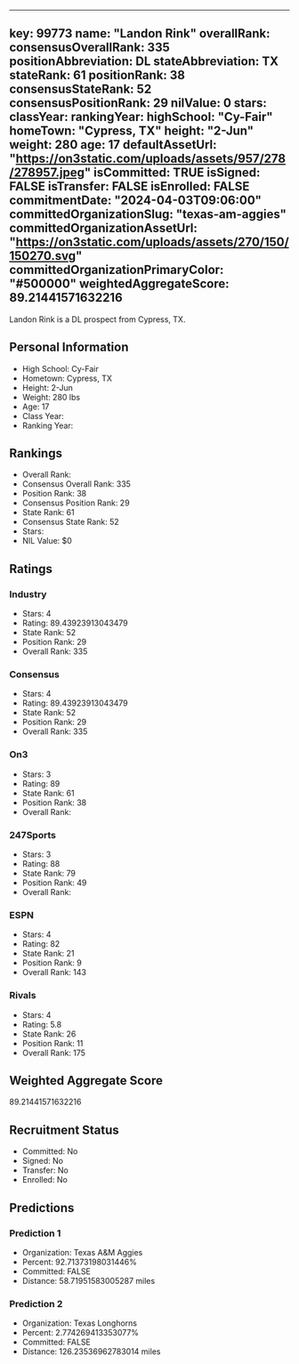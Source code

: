 ---
  key: 99773
  name: "Landon Rink"
  overallRank: 
  consensusOverallRank: 335
  positionAbbreviation: DL
  stateAbbreviation: TX
  stateRank: 61
  positionRank: 38
  consensusStateRank: 52
  consensusPositionRank: 29
  nilValue: 0
  stars: 
  classYear: 
  rankingYear: 
  highSchool: "Cy-Fair"
  homeTown: "Cypress, TX"
  height: "2-Jun"
  weight: 280
  age: 17
  defaultAssetUrl: "https://on3static.com/uploads/assets/957/278/278957.jpeg"
  isCommitted: TRUE
  isSigned: FALSE
  isTransfer: FALSE
  isEnrolled: FALSE
  commitmentDate: "2024-04-03T09:06:00"
  committedOrganizationSlug: "texas-am-aggies"
  committedOrganizationAssetUrl: "https://on3static.com/uploads/assets/270/150/150270.svg"
  committedOrganizationPrimaryColor: "#500000"
  weightedAggregateScore: 89.21441571632216
  ---
  
  Landon Rink is a DL prospect from Cypress, TX.
  
  ## Personal Information
  - High School: Cy-Fair
  - Hometown: Cypress, TX
  - Height: 2-Jun
  - Weight: 280 lbs
  - Age: 17
  - Class Year: 
  - Ranking Year: 
  
  ## Rankings
  - Overall Rank: 
  - Consensus Overall Rank: 335
  - Position Rank: 38
  - Consensus Position Rank: 29
  - State Rank: 61
  - Consensus State Rank: 52
  - Stars: 
  - NIL Value: $0
  
  ## Ratings
  
  ### Industry
  - Stars: 4
  - Rating: 89.43923913043479
  - State Rank: 52
  - Position Rank: 29
  - Overall Rank: 335
  
  ### Consensus
  - Stars: 4
  - Rating: 89.43923913043479
  - State Rank: 52
  - Position Rank: 29
  - Overall Rank: 335
  
  ### On3
  - Stars: 3
  - Rating: 89
  - State Rank: 61
  - Position Rank: 38
  - Overall Rank: 
  
  ### 247Sports
  - Stars: 3
  - Rating: 88
  - State Rank: 79
  - Position Rank: 49
  - Overall Rank: 
  
  ### ESPN
  - Stars: 4
  - Rating: 82
  - State Rank: 21
  - Position Rank: 9
  - Overall Rank: 143
  
  ### Rivals
  - Stars: 4
  - Rating: 5.8
  - State Rank: 26
  - Position Rank: 11
  - Overall Rank: 175
  
  ## Weighted Aggregate Score
  89.21441571632216
  
  ## Recruitment Status
  - Committed: No
  - Signed: No
  - Transfer: No
  - Enrolled: No
  
  
  
  ## Predictions
  
  ### Prediction 1
  - Organization: Texas A&M Aggies
  - Percent: 92.71373198031446%
  - Committed: FALSE
  - Distance: 58.71951583005287 miles
  
  ### Prediction 2
  - Organization: Texas Longhorns
  - Percent: 2.774269413353077%
  - Committed: FALSE
  - Distance: 126.23536962783014 miles
  